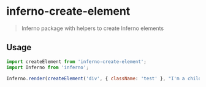 # inferno-create-element

> Inferno package with helpers to create Inferno elements

## Usage

```js
import createElement from 'inferno-create-element';
import Inferno from 'inferno';

Inferno.render(createElement('div', { className: 'test' }, "I'm a child!"), document.body);
```




